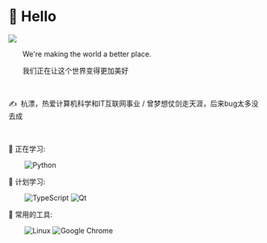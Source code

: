 


#  🙋 Hello


<div align="left">
<a href="https://github.com/Easteriv/docsify">
  <img src="https://cdn.omsear.com/docsify/img/68747470733a2f2f63646e2e6a.png" /></a>
</div>
<p>&emsp;&emsp;We're making the world a better place. </p>
<p>&emsp;&emsp;我们正在让这个世界变得更加美好</p>


<br/>
<p>✍️&nbsp;&nbsp;杭漂，热爱计算机科学和IT互联网事业 / 曾梦想仗剑走天涯，后来bug太多没去成</p>
<br/>

💪 正在学习: 

&emsp;&emsp;
![Python](https://img.shields.io/badge/-Python-pink?style=flat-square&logo=Python)

🧠 计划学习:

&emsp;&emsp;
![TypeScript](https://img.shields.io/badge/typescript-%23007ACC.svg?style=flat-square&logo=typescript&logoColor=white)
![Qt](https://img.shields.io/badge/Qt-%23217346.svg?style=style=flat-square&logo=Qt&logoColor=white)

🧰 常用的工具:

&emsp;&emsp; 
![Linux](https://img.shields.io/badge/Linux-FCC624?style=style=flat-square&logo=linux&logoColor=black)
![Google Chrome](https://img.shields.io/badge/Chrome-4285F4?style=flat-square&logo=GoogleChrome&logoColor=white)



